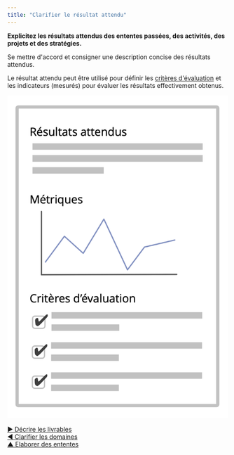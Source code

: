 ```yaml
---
title: "Clarifier le résultat attendu"
---
```



<summary>
<strong>Explicitez les résultats attendus des ententes passées, des activités, des projets et des stratégies.</strong>
</summary>

Se mettre d'accord et consigner une description concise des résultats attendus.

Le résultat attendu peut être utilisé pour définir les [critères d'évaluation](evaluation-criteria.html) et les indicateurs (mesurés) pour évaluer les résultats effectivement obtenus.

![Résultats attendus, et critères d'évaluation](img/templates/outcome-and-criteria.png)

[&#9654; Décrire les livrables](describe-deliverables.html)<br/>[&#9664; Clarifier les domaines](clarify-domains.html)<br/>[&#9650; Elaborer des ententes](defining-agreements.html)

